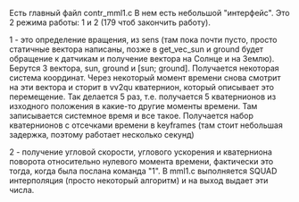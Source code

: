 Есть главный файл contr_mml1.c В нем есть небольшой "интерфейс". Это 2 режима работы: 1 и 2 (179 чтоб закончить работу). 

1 - это определение вращения, из sens (там пока почти пусто, просто статичные вектора написаны, позже в get_vec_sun и ground будет обращение к датчикам и получение вектора на Солнце и на Землю). Берутся 3 вектора, sun, ground и \[sun; ground\]. Получается некоторая система координат. Через некоторый момент времени снова смотрит на эти вектора и сторит в vv2qu кватернион, который описывает это перемещение. Так делается 5 раз, т.е. получается 5 кватернионов из изходного положения в какие-то другие моменты времени. Там записывается системное время и все такое. Получается набор кватернионов с отсечками времени в keyframes (там стоит небольшая задержка, поэтому работает несколько секунд)

2 - получение угловой скорости, углового ускорения и кватерниона поворота относительно нулевого момента времени, фактически это тогда, когда была послана команда "1". В mml1.c выполняется SQUAD интерполяция (просто некоторый алгоритм) и на выход выдает эти числа.